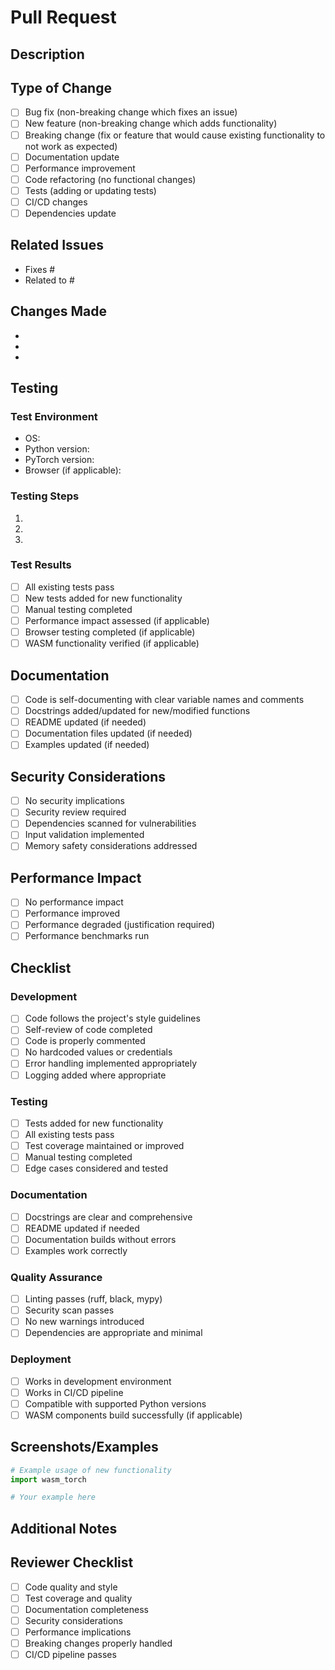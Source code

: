 # Pull Request

## Description

<!-- Provide a brief description of what this PR does -->

## Type of Change

<!-- Mark the relevant option with an "x" -->

- [ ] Bug fix (non-breaking change which fixes an issue)
- [ ] New feature (non-breaking change which adds functionality)
- [ ] Breaking change (fix or feature that would cause existing functionality to not work as expected)
- [ ] Documentation update
- [ ] Performance improvement
- [ ] Code refactoring (no functional changes)
- [ ] Tests (adding or updating tests)
- [ ] CI/CD changes
- [ ] Dependencies update

## Related Issues

<!-- Link any related issues using "Fixes #123" or "Closes #123" -->

- Fixes #
- Related to #

## Changes Made

<!-- List the key changes made in this PR -->

- 
- 
- 

## Testing

<!-- Describe how you tested your changes -->

### Test Environment

- OS: <!-- e.g., Ubuntu 22.04, Windows 11, macOS 13.0 -->
- Python version: <!-- e.g., 3.11.0 -->
- PyTorch version: <!-- e.g., 2.4.0 -->
- Browser (if applicable): <!-- e.g., Chrome 120, Firefox 121 -->

### Testing Steps

<!-- Describe the steps you took to test your changes -->

1. 
2. 
3. 

### Test Results

<!-- Describe the results of your testing -->

- [ ] All existing tests pass
- [ ] New tests added for new functionality
- [ ] Manual testing completed
- [ ] Performance impact assessed (if applicable)
- [ ] Browser testing completed (if applicable)
- [ ] WASM functionality verified (if applicable)

## Documentation

<!-- Mark all that apply -->

- [ ] Code is self-documenting with clear variable names and comments
- [ ] Docstrings added/updated for new/modified functions
- [ ] README updated (if needed)
- [ ] Documentation files updated (if needed)
- [ ] Examples updated (if needed)

## Security Considerations

<!-- If this PR has security implications, describe them -->

- [ ] No security implications
- [ ] Security review required
- [ ] Dependencies scanned for vulnerabilities
- [ ] Input validation implemented
- [ ] Memory safety considerations addressed

## Performance Impact

<!-- Describe any performance implications -->

- [ ] No performance impact
- [ ] Performance improved
- [ ] Performance degraded (justification required)
- [ ] Performance benchmarks run

## Checklist

<!-- Mark completed items with an "x" -->

### Development

- [ ] Code follows the project's style guidelines
- [ ] Self-review of code completed
- [ ] Code is properly commented
- [ ] No hardcoded values or credentials
- [ ] Error handling implemented appropriately
- [ ] Logging added where appropriate

### Testing

- [ ] Tests added for new functionality
- [ ] All existing tests pass
- [ ] Test coverage maintained or improved
- [ ] Manual testing completed
- [ ] Edge cases considered and tested

### Documentation

- [ ] Docstrings are clear and comprehensive
- [ ] README updated if needed
- [ ] Documentation builds without errors
- [ ] Examples work correctly

### Quality Assurance

- [ ] Linting passes (ruff, black, mypy)
- [ ] Security scan passes
- [ ] No new warnings introduced
- [ ] Dependencies are appropriate and minimal

### Deployment

- [ ] Works in development environment
- [ ] Works in CI/CD pipeline
- [ ] Compatible with supported Python versions
- [ ] WASM components build successfully (if applicable)

## Screenshots/Examples

<!-- If applicable, add screenshots or code examples -->

```python
# Example usage of new functionality
import wasm_torch

# Your example here
```

## Additional Notes

<!-- Any additional information that reviewers should know -->

## Reviewer Checklist

<!-- For reviewers - check off items as you review -->

- [ ] Code quality and style
- [ ] Test coverage and quality
- [ ] Documentation completeness
- [ ] Security considerations
- [ ] Performance implications
- [ ] Breaking changes properly handled
- [ ] CI/CD pipeline passes